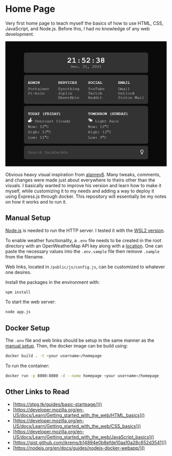 # Home Page
Very first home page to teach myself the basics of how to use HTML, CSS, JavaScript, and Node.js. Before this, I had no knowledge of any web development. 

![](screenshots/screenshot.png)


Obvious heavy visual inspiration from [alanrey6](https://github.com/alanrey6/startpage-az). Many tweaks, comments, and changes were made just about everywhere to theirs other than the visuals. I basically wanted to improve his version and learn how to make it myself, while customizing it to my needs and adding a way to deploy it using Express.js through docker.  This repository will essentially be my notes on how it works and to run it.

## Manual Setup

[Node.js](https://nodejs.org/en/) is needed to run the HTTP server. I tested it with the [WSL2 version](https://docs.microsoft.com/en-ca/windows/dev-environment/javascript/nodejs-on-wsl).

To enable weather functionality, a `.env` file needs to be created in the root directory with an OpenWeatherMap API key along with a [location](https://www.latlong.net/). One can paste the necessary values into the `.env.sample` file then remove `.sample` from the filename.

Web links, located in `/public/js/config.js`, can be customized to whatever one desires.

Install the packages in the environment with:
```bash
npm install
```

To start the web server:
```bash
node app.js
```

## Docker Setup

The `.env` file and web links should be setup in the same manner as the [manual setup](#manual-setup). Then, the docker image can be build using:
```bash
docker build . -t <your username>/homepage
```

To run the container:
```bash
docker run -p 8080:8080 -d --name homepage <your username>/homepage
```


## Other Links to Read
- [https://stpg.tk/guides/basic-startpage/]()
- [https://developer.mozilla.org/en-US/docs/Learn/Getting_started_with_the_web/HTML_basics]()
- [https://developer.mozilla.org/en-US/docs/Learn/Getting_started_with_the_web/CSS_basics]()
- [https://developer.mozilla.org/en-US/docs/Learn/Getting_started_with_the_web/JavaScript_basics]()
- [https://gist.github.com/jkrems/b14894e0b8efde10aa10a28c652d3541]()
- [https://nodejs.org/en/docs/guides/nodejs-docker-webapp/]()